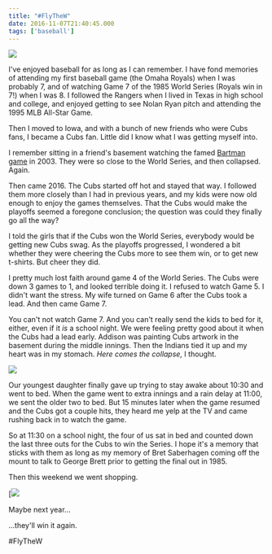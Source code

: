 ```yaml
---
title: "#FlyTheW"
date: 2016-11-07T21:40:45.000
tags: ['baseball']
---
```


![](/images/2016/w-flag.jpeg)

I've enjoyed baseball for as long as I can remember. I have fond memories of attending my first baseball game (the Omaha Royals) when I was probably 7, and of watching Game 7 of the 1985 World Series (Royals win in 7!) when I was 8. I followed the Rangers when I lived in Texas in high school and college, and enjoyed getting to see Nolan Ryan pitch and attending the 1995 MLB All-Star Game.

Then I moved to Iowa, and with a bunch of new friends who were Cubs fans, I became a Cubs fan. Little did I know what I was getting myself into.

I remember sitting in a friend's basement watching the famed [Bartman game](https://en.wikipedia.org/wiki/Steve_Bartman_incident) in 2003. They were so close to the World Series, and then collapsed. Again.

Then came 2016. The Cubs started off hot and stayed that way. I followed them more closely than I had in previous years, and my kids were now old enough to enjoy the games themselves. That the Cubs would make the playoffs seemed a foregone conclusion; the question was could they finally go all the way?

I told the girls that if the Cubs won the World Series, everybody would be getting new Cubs swag. As the playoffs progressed, I wondered a bit whether they were cheering the Cubs more to see them win, or to get new t-shirts. But cheer they did.

I pretty much lost faith around game 4 of the World Series. The Cubs were down 3 games to 1, and looked terrible doing it. I refused to watch Game 5. I didn't want the stress. My wife turned on Game 6 after the Cubs took a lead. And then came Game 7.

You can't not watch Game 7. And you can't really send the kids to bed for it, either, even if it _is_ a school night. We were feeling pretty good about it when the Cubs had a lead early. Addison was painting Cubs artwork in the basement during the middle innings. Then the Indians tied it up and my heart was in my stomach. _Here comes the collapse,_ I thought.

![](/images/2016/cubs-painting.jpeg)

Our youngest daughter finally gave up trying to stay awake about 10:30 and went to bed. When the game went to extra innings and a rain delay at 11:00, we sent the older two to bed. But 15 minutes later when the game resumed and the Cubs got a couple hits, they heard me yelp at the TV and came rushing back in to watch the game.

So at 11:30 on a school night, the four of us sat in bed and counted down the last three outs for the Cubs to win the Series. I hope it's a memory that sticks with them as long as my memory of Bret Saberhagen coming off the mount to talk to George Brett prior to getting the final out in 1985.

Then this weekend we went shopping.

[![](/images/2016/cubs-fans.jpeg)

Maybe next year...

...they'll win it again.

#FlyTheW
